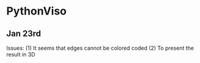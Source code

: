 # PythonViso
## Jan 23rd  ##
Issues: 
(1) It seems that edges cannot be colored coded
(2) To present the result in 3D


